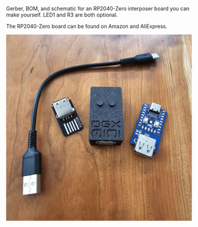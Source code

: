 Gerber, BOM, and schematic for an RP2040-Zero interposer board you can make yourself. LED1 and R3 are both optional. 

The RP2040-Zero board can be found on Amazon and AliExpress.

![OGX-Mini Boards](images/OGX-Mini-rpzero-int.jpg "OGX-Mini Boards")